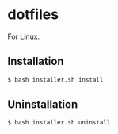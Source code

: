 # dotfiles

For Linux.

## Installation

```bash
$ bash installer.sh install
```

## Uninstallation

```bash
$ bash installer.sh uninstall
```
